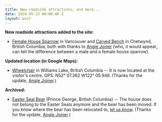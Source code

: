 ```yaml
---
title: New roadside attractions, and more...
date: 2016-05-23 00:00:00 Z
layout: post
---
```


**New roadside attractions added to the site:**

* [Female House Sparrow](http://roadsideattractions.ca/sparrow2.html) in Vancouver and [Carved Bench](http://roadsideattractions.ca/bench.html) in Chetwynd, British Columbia, both with thanks to [Angie Joiner](mailto:shoutenshi@gmail.com) (who, it would appear, can tell the difference between a male and a female house sparrow).

**Updated location (in Google Maps):**

* [Wheelchair](http://roadsideattractions.ca/wheelchair.html) in Williams Lake, British Columbia -- It is now located at the visitor's centre. GPS: N52° 07.362 W122° 05.946. (Thanks for the update, [Angie Joiner](mailto:shoutenshi@gmail.com).)

**Archived:**

* [Easter Seal Bear](http://roadsideattractions.ca/pgbear.html) (Prince George, British Columbia) -- The house does not belong to the Easter Seals anymore and the bear has been moved. If you know where the bear has been relocated to, [let us know](mailto:roadsides@roadsideattractions.ca). (Thanks for the update, [Angie Joiner](mailto:shoutenshi@gmail.com).)
